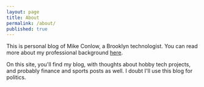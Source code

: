 ```yaml
---
layout: page
title: About
permalink: /about/
published: true
---
```



This is personal blog of Mike Conlow, a Brooklyn technologist. You can read more about my professional background [here](https://www.linkedin.com/in/mikeconlow).

On this site, you'll find my blog, with thoughts about hobby tech projects, and probably finance and sports posts as well. I doubt I'll use this blog for politics.